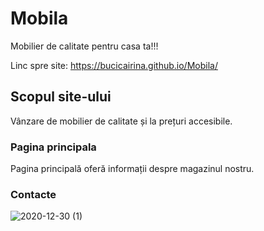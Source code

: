 # Mobila
Mobilier de calitate pentru casa ta!!!

Linc spre site: https://bucicairina.github.io/Mobila/

## Scopul site-ului

Vânzare de mobilier de calitate și la prețuri accesibile.

### Pagina principala

Pagina principală oferă informații despre magazinul nostru.

### Contacte

![2020-12-30 (1)](https://user-images.githubusercontent.com/76209610/103370579-d3647e00-4ad5-11eb-8e92-712f21cfa15a.png)
